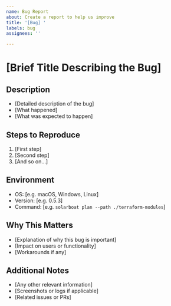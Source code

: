 ```yaml
---
name: Bug Report
about: Create a report to help us improve
title: '[Bug] '
labels: bug
assignees: ''

---
```


# [Brief Title Describing the Bug]

## Description
- [Detailed description of the bug]
- [What happened]
- [What was expected to happen]

## Steps to Reproduce
1. [First step]
2. [Second step]
3. [And so on...]

## Environment
- OS: [e.g. macOS, Windows, Linux]
- Version: [e.g. 0.5.3]
- Command: [e.g. `solarboat plan --path ./terraform-modules`]

## Why This Matters
- [Explanation of why this bug is important]
- [Impact on users or functionality]
- [Workarounds if any]

## Additional Notes
- [Any other relevant information]
- [Screenshots or logs if applicable]
- [Related issues or PRs]
